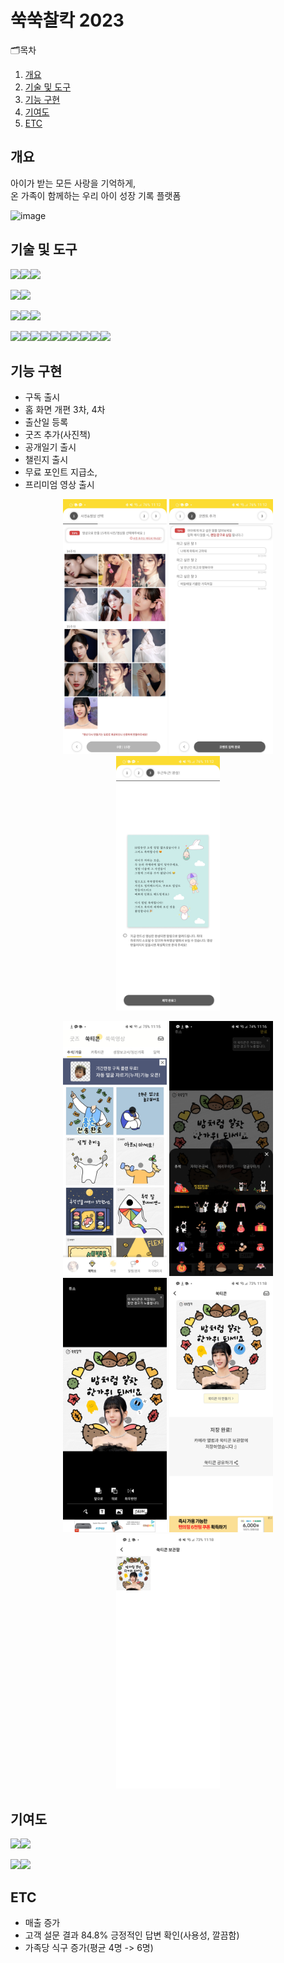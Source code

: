 # 쑥쑥찰칵 2023
🗂목차
  1. [개요](https://github.com/chani01/portfolio_info/blob/main/babyFolio2023.md#%EA%B0%9C%EC%9A%94)<br>
  2. [기술 및 도구](https://github.com/chani01/portfolio_info/blob/main/babyFolio2023.md#%EA%B8%B0%EC%88%A0-%EB%B0%8F-%EB%8F%84%EA%B5%AC)<br>
  3. [기능 구현](https://github.com/chani01/portfolio_info/blob/main/babyFolio2023.md#%EA%B8%B0%EB%8A%A5-%EA%B5%AC%ED%98%84)<br>
  4. [기여도](https://github.com/chani01/portfolio_info/blob/main/babyFolio2023.md#%EA%B8%B0%EC%97%AC%EB%8F%84)<br>
  5. [ETC](https://github.com/chani01/portfolio_info/blob/main/babyFolio2023.md#etc)
 
 
## 개요
아이가 받는 모든 사랑을 기억하게,<br>온 가족이 함께하는 우리 아이 성장 기록 플랫폼

![image](https://github.com/chani01/portfolio_info/blob/main/images/babyFolio/2022/babyfolio2023_cover.png)

## 기술 및 도구
<img src="https://img.shields.io/badge/Language-%23121011?style=for-the-badge"><img src="https://img.shields.io/badge/kotlin-%237F52FF.svg?style=for-the-badge&logo=kotlin&logoColor=white"><img src="https://img.shields.io/badge/java-%23ED8B00.svg?style=for-the-badge&logo=openjdk&logoColor=white">

<img src="https://img.shields.io/badge/ide-%23121011?style=for-the-badge"><img src="https://img.shields.io/badge/Android%20Studio-3DDC84.svg?style=for-the-badge&logo=android-studio&logoColor=white">

<img src="https://img.shields.io/badge/database-%23121011?style=for-the-badge"><img src="https://img.shields.io/badge/sqlite-%2307405e.svg?style=for-the-badge&logo=sqlite&logoColor=white"><img src="https://img.shields.io/badge/Realm-39477F?style=for-the-badge&logo=realm&logoColor=white">


<img src="https://img.shields.io/badge/Tools-%23121011?style=for-the-badge"><img src="https://img.shields.io/badge/firebase-%23039BE5.svg?style=for-the-badge&logo=firebase"><img src="https://img.shields.io/badge/git-%23F05033.svg?style=for-the-badge&logo=git&logoColor=white"><img src="https://img.shields.io/badge/bitbucket-%230047B3.svg?style=for-the-badge&logo=bitbucket&logoColor=white"><img src="https://img.shields.io/badge/Postman-FF6C37?style=for-the-badge&logo=postman&logoColor=white"><img src="https://img.shields.io/badge/jira-%230A0FFF.svg?style=for-the-badge&logo=jira&logoColor=white"><img src="https://img.shields.io/badge/datadog-%23632CA6.svg?style=for-the-badge&logo=datadog&logoColor=white"><img src="https://img.shields.io/badge/Slack-4A154B?style=for-the-badge&logo=slack&logoColor=white"><img src="https://img.shields.io/badge/figma-%23F24E1E.svg?style=for-the-badge&logo=figma&logoColor=white"><img src="https://img.shields.io/badge/Notion-%23000000.svg?style=for-the-badge&logo=notion&logoColor=white">


## 기능 구현
- 구독 출시
- 홈 화면 개편 3차, 4차
- 출산일 등록
- 굿즈 추가(사진책)
- 공개일기 출시
- 챌린지 출시
- 무료 포인트 지급소,
- 프리미엄 영상 출시

<p align="center"><img src="https://github.com/chani01/portfolio_info/blob/main/images/babyFolio/2021/babyfolio_2021_1.jpg" width="33%"> <img src="https://github.com/chani01/portfolio_info/blob/main/images/babyFolio/2021/babyfolio_2021_2.jpg"  width="33%"> <img src="https://github.com/chani01/portfolio_info/blob/main/images/babyFolio/2021/babyfolio_2021_3.jpg"  width="33%"></p>
<p align="center"><img src="https://github.com/chani01/portfolio_info/blob/main/images/babyFolio/2021/babyfolio_2021_4.jpg" width="33%"> <img src="https://github.com/chani01/portfolio_info/blob/main/images/babyFolio/2021/babyfolio_2021_5.jpg" width="33%"> <img src="https://github.com/chani01/portfolio_info/blob/main/images/babyFolio/2021/babyfolio_2021_6.jpg" width="33%"> <img src="https://github.com/chani01/portfolio_info/blob/main/images/babyFolio/2021/babyfolio_2021_7.jpg" width="33%"> <img src="https://github.com/chani01/portfolio_info/blob/main/images/babyFolio/2021/babyfolio_2021_8.jpg" width="33%"> </p>

## 기여도
<img src="https://img.shields.io/badge/dev-%23121011?style=for-the-badge"><img src="https://img.shields.io/badge/85-515151?style=for-the-badge">

<img src="https://img.shields.io/badge/Planning-%23121011?style=for-the-badge"><img src="https://img.shields.io/badge/60-515151?style=for-the-badge">

## ETC
- 매출 증가
- 고객 설문 결과 84.8% 긍정적인 답변 확인(사용성, 깔끔함)
- 가족당 식구 증가(평균 4명 -> 6명)
